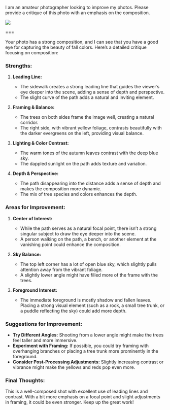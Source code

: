 I am an amateur photographer looking to improve my photos.  Please provide a critique of this photo with an emphasis on the composition.

![](chats/photos/ann-arbor-fall.jpg)

===

Your photo has a strong composition, and I can see that you have a good eye for capturing the beauty of fall colors. Here’s a detailed critique focusing on composition:

### **Strengths:**
1. **Leading Line:**  
   - The sidewalk creates a strong leading line that guides the viewer’s eye deeper into the scene, adding a sense of depth and perspective.
   - The slight curve of the path adds a natural and inviting element.

2. **Framing & Balance:**  
   - The trees on both sides frame the image well, creating a natural corridor.
   - The right side, with vibrant yellow foliage, contrasts beautifully with the darker evergreens on the left, providing visual balance.

3. **Lighting & Color Contrast:**  
   - The warm tones of the autumn leaves contrast with the deep blue sky.
   - The dappled sunlight on the path adds texture and variation.

4. **Depth & Perspective:**  
   - The path disappearing into the distance adds a sense of depth and makes the composition more dynamic.
   - The mix of tree species and colors enhances the depth.

### **Areas for Improvement:**
1. **Center of Interest:**  
   - While the path serves as a natural focal point, there isn’t a strong singular subject to draw the eye deeper into the scene.  
   - A person walking on the path, a bench, or another element at the vanishing point could enhance the composition.

2. **Sky Balance:**  
   - The top left corner has a lot of open blue sky, which slightly pulls attention away from the vibrant foliage.
   - A slightly lower angle might have filled more of the frame with the trees.

3. **Foreground Interest:**  
   - The immediate foreground is mostly shadow and fallen leaves. Placing a strong visual element (such as a rock, a small tree trunk, or a puddle reflecting the sky) could add more depth.

### **Suggestions for Improvement:**
- **Try Different Angles:** Shooting from a lower angle might make the trees feel taller and more immersive.
- **Experiment with Framing:** If possible, you could try framing with overhanging branches or placing a tree trunk more prominently in the foreground.
- **Consider Post-Processing Adjustments:** Slightly increasing contrast or vibrance might make the yellows and reds pop even more.

### **Final Thoughts:**  
This is a well-composed shot with excellent use of leading lines and contrast. With a bit more emphasis on a focal point and slight adjustments in framing, it could be even stronger. Keep up the great work!